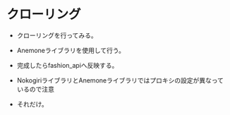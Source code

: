 # クローリング

* クローリングを行ってみる。

* Anemoneライブラリを使用して行う。

* 完成したらfashion_apiへ反映する。

* NokogiriライブラリとAnemoneライブラリではプロキシの設定が異なっているので注意

* それだけ。


